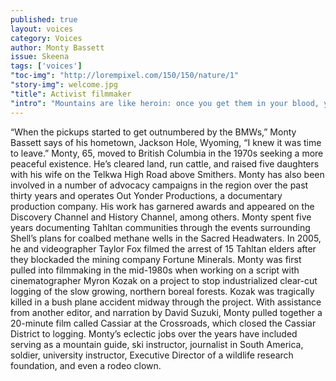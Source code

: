 ```yaml
---
published: true
layout: voices
category: Voices
author: Monty Bassett
issue: Skeena
tags: ['voices']
"toc-img": "http://lorempixel.com/150/150/nature/1"
"story-img": welcome.jpg
"title": Activist filmmaker
"intro": "Mountains are like heroin: once you get them in your blood, you can't get them out." 
---
```

“When the pickups started to get outnumbered by the BMWs,” Monty Bassett says of his hometown, Jackson Hole, Wyoming, “I knew it was time to leave.” Monty, 65, moved to British Columbia in the 1970s seeking a more peaceful existence. He’s cleared land, run cattle, and raised five daughters with his wife on the Telkwa High Road above Smithers. Monty has also been involved in a number of advocacy campaigns in the region over the past thirty years and operates Out Yonder Productions, a documentary production company. His work has garnered awards and appeared on the Discovery Channel and History Channel, among others.
Monty spent five years documenting Tahltan communities through the events surrounding Shell’s plans for coalbed methane wells in the Sacred Headwaters. In 2005, he and videographer Taylor Fox filmed the arrest of 15 Tahltan elders after they blockaded the mining company Fortune Minerals.
Monty was first pulled into filmmaking in the mid-1980s when working on a script with cinematographer Myron Kozak on a project to stop industrialized clear-cut logging of the slow growing, northern boreal forests. Kozak was tragically killed in a bush plane accident midway through the project. With assistance from another editor, and narration by David Suzuki, Monty pulled together a 20-minute film called Cassiar at the Crossroads, which closed the Cassiar District to logging.
Monty’s eclectic jobs over the years have included serving as a mountain guide, ski instructor, journalist in South America, soldier, university instructor, Executive Director of a wildlife research foundation, and even a rodeo clown.

